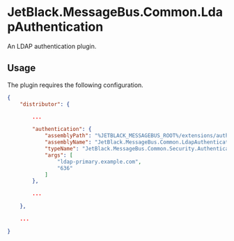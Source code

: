 # JetBlack.MessageBus.Common.LdapAuthentication

An LDAP authentication plugin.

## Usage

The plugin requires the following configuration.

```json
{
    "distributor": {

        ...

        "authentication": {
            "assemblyPath": "%JETBLACK_MESSAGEBUS_ROOT%/extensions/authentication/src/JetBlack.MessageBus.Common.LdapAuthentication/bin/Debug/netstandard2.1/JetBlack.MessageBus.Common.LdapAuthentication.dll",
            "assemblyName": "JetBlack.MessageBus.Common.LdapAuthentication",
            "typeName": "JetBlack.MessageBus.Common.Security.Authentication.LdapAuthenticator",
            "args": [
                "ldap-primary.example.com",
                "636"
            ]
        },

        ...

    },

    ...

}
```